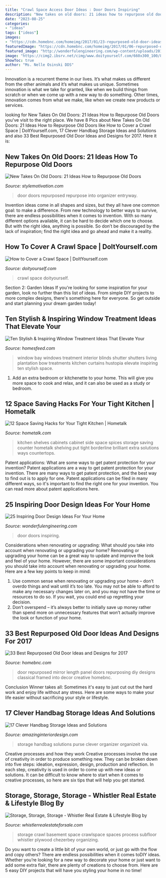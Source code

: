 ```yaml
---
title: "Crawl Space Access Door Ideas : Door Doors Inspiring"
description: "New takes on old doors: 21 ideas how to repurpose old doors"
date: "2023-08-25"
categories:
- "ideas"
tags: ["ideas"]
images:
- "https://cdn.homebnc.com/homeimg/2017/01/23-repurposed-old-door-ideas-homebnc.jpg"
featuredImage: "https://cdn.homebnc.com/homeimg/2017/01/06-repurposed-old-door-ideas-homebnc.jpg"
featured_image: "http://wonderfulengineering.com/wp-content/uploads/2014/08/door-design-ideas-31.jpg"
image: "https://cimg2.ibsrv.net/cimg/www.doityourself.com/660x300_100/858/iStock_000037626668Small-19858.jpg"
ShowToc: true
author: "Ms. Nelle Osinski DDS"
---
```



Innovation is a recurrent theme in our lives. It’s what makes us different from the other animals and it’s what makes us unique. Sometimes innovation is what we take for granted, like when we build things from scratch or when we come up with a new way to do something. Other times, innovation comes from what we make, like when we create new products or services.

	

		
looking for New Takes On Old Doors: 21 Ideas How to Repurpose Old Doors you've visit to the right place. We have 8 Pics about New Takes On Old Doors: 21 Ideas How to Repurpose Old Doors like How to Cover a Crawl Space | DoItYourself.com, 17 Clever Handbag Storage Ideas and Solutions and also 33 Best Repurposed Old Door Ideas and Designs for 2017. Here it is:
		
    
## New Takes On Old Doors: 21 Ideas How To Repurpose Old Doors

<img loading=lazy src="https://cdn.homebnc.com/homeimg/2017/01/23-repurposed-old-door-ideas-homebnc.jpg" onerror="this.onerror=null;this.src='https://tse3.mm.bing.net/th?id=OIP.HcLWIVLILcqezfKtOBeTTgHaPr&amp;pid=15.1';" alt="New Takes On Old Doors: 21 Ideas How to Repurpose Old Doors">

_Source: stylemotivation.com_

>door doors repurposed repurpose into organizer entryway. 

	

Invention ideas come in all shapes and sizes, but they all have one common goal: to make a difference. From new technology to better ways to survive, there are endless possibilities when it comes to invention. With so many different options available, it can be hard to decide which one to choose. But with the right idea, anything is possible. So don’t be discouraged by the lack of inspiration; find the right idea and go ahead and make it a reality.

    
## How To Cover A Crawl Space | DoItYourself.com

<img loading=lazy src="https://cimg2.ibsrv.net/cimg/www.doityourself.com/660x300_100/858/iStock_000037626668Small-19858.jpg" onerror="this.onerror=null;this.src='https://tse1.mm.bing.net/th?id=OIP.6qeE1ma_2YozEDaI6klC9QAAAA&amp;pid=15.1';" alt="How to Cover a Crawl Space | DoItYourself.com">

_Source: doityourself.com_

>crawl space doityourself. 

	

Section 2: Garden Ideas
If you're looking for some inspiration for your garden, look no further than this list of ideas. From simple DIY projects to more complex designs, there's something here for everyone. So get outside and start planning your dream garden today!

    
## Ten Stylish &amp; Inspiring Window Treatment Ideas That Elevate Your

<img loading=lazy src="http://homesfeed.com/wp-content/uploads/2019/02/bay-window-with-trim-shutter-in-white-white-sofa-slipcovers-x-base-coffee-table-in-white-wood-plank-floors.jpg" onerror="this.onerror=null;this.src='https://tse2.mm.bing.net/th?id=OIP.dtkwbXb9L7Ag9WrntYt55gHaLH&amp;pid=15.1';" alt="Ten Stylish &amp; Inspiring Window Treatment Ideas That Elevate Your">

_Source: homesfeed.com_

>window bay windows treatment interior blinds shutter shutters living plantation bow treatments kitchen curtains hustopia elevate inspiring ten stylish space. 

	

1. Add an extra bedroom or kitchenette to your home. This will give you more space to cook and relax, and it can also be used as a study or bedroom. 

    
## 12 Space Saving Hacks For Your Tight Kitchen | Hometalk

<img loading=lazy src="https://cdn-fastly.hometalk.com/media/2016/08/22/3513790/s-12-space-saving-solutions-for-your-tight-kitchen-kitchen-design-shelving-ideas.jpg?size=1600x1000&amp;nocrop=1" onerror="this.onerror=null;this.src='https://tse4.mm.bing.net/th?id=OIP.qVnFzjVr__V-VYEtnKo2XgHaJ4&amp;pid=15.1';" alt="12 Space Saving Hacks for Your Tight Kitchen | Hometalk">

_Source: hometalk.com_

>kitchen shelves cabinets cabinet side space spices storage saving counter hometalk shelving put tight borderline brilliant extra solutions ways countertops. 

	

Patent applications: What are some ways to get patent protection for your invention?
Patent applications are a way to get patent protection for your invention. There are many ways to get patent protection, and the best way to find out is to apply for one. Patent applications can be filed in many different ways, so it's important to find the right one for your invention. You can read more about patent applications here.

    
## 25 Inspiring Door Design Ideas For Your Home

<img loading=lazy src="http://wonderfulengineering.com/wp-content/uploads/2014/08/door-design-ideas-31.jpg" onerror="this.onerror=null;this.src='https://tse3.mm.bing.net/th?id=OIP.YpAyrDpIBBvYA1RZ7Tf_JgHaJb&amp;pid=15.1';" alt="25 Inspiring Door Design Ideas For Your Home">

_Source: wonderfulengineering.com_

>door doors inspiring. 

	

Considerations when renovating or upgrading: What should you take into account when renovating or upgrading your home?
Renovating or upgrading your home can be a great way to update and improve the look and feel of your home. However, there are some important considerations you should take into account when renovating or upgrading your home. Here are a few key points to keep in mind: 
1. Use common sense when renovating or upgrading your home – don’t overdo things and wait until it’s too late. You may not be able to afford to make any necessary changes later on, and you may not have the time or resources to do so. If you wait, you could end up regretting your decision. 
2. Don’t overspend – it’s always better to initially save up money rather than spend more on unnecessary features that won’t actually improve the look or function of your home.

    
## 33 Best Repurposed Old Door Ideas And Designs For 2017

<img loading=lazy src="https://cdn.homebnc.com/homeimg/2017/01/06-repurposed-old-door-ideas-homebnc.jpg" onerror="this.onerror=null;this.src='https://tse3.mm.bing.net/th?id=OIP.1UlIGDn6sIXYcZsmKQC6RwHaPV&amp;pid=15.1';" alt="33 Best Repurposed Old Door Ideas and Designs for 2017">

_Source: homebnc.com_

>door repurposed mirror length panel doors repurposing diy designs classical framed into decor creative homebnc. 

	

Conclusion
Winner takes all: Sometimes it's easy to just cut out the hard work and enjoy life without any stress. Here are some ways to make your life easier without sacrificing your style or lifestyle.

    
## 17 Clever Handbag Storage Ideas And Solutions

<img loading=lazy src="http://www.amazinginteriordesign.com/wp-content/uploads/2014/09/1511.jpg" onerror="this.onerror=null;this.src='https://tse2.mm.bing.net/th?id=OIP.tOFW5XnPooFVyRgVjJmyvAHaOd&amp;pid=15.1';" alt="17 Clever Handbag Storage Ideas and Solutions">

_Source: amazinginteriordesign.com_

>storage handbag solutions purse clever organizer organizeit via. 

	

Creative processes and how they work
Creative processes involve the use of creativity in order to produce something new. They can be broken down into five steps: ideation, expression, design, production and reflection. In each step, creativity is used in order to come up with new ideas or solutions. It can be difficult to know where to start when it comes to creative processes, so here are six tips that will help you get started.

    
## Storage, Storage, Storage - Whistler Real Estate &amp; Lifestyle Blog By

<img loading=lazy src="http://www.whistlerrealestateforsale.com/whistler-blog/wp-content/uploads/2013/10/Crawlspace.jpg" onerror="this.onerror=null;this.src='https://tse4.mm.bing.net/th?id=OIP.ErIlS9epGDji2cDm-OI3OwAAAA&amp;pid=15.1';" alt="Storage, Storage, Storage - Whistler Real Estate &amp; Lifestyle Blog by">

_Source: whistlerrealestateforsale.com_

>storage crawl basement space crawlspace spaces process subfloor whistler plywood chezerbey organizing. 

	

Do you want to create a little bit of your own world, or just go with the flow and copy others? There are endless possibilities when it comes toDIY ideas. Whether you’re looking for a new way to decorate your home or just want to add some extra flair, there are plenty of creations to choose from. Here are 5 easy DIY projects that will have you styling your home in no time!

